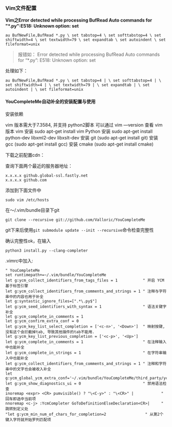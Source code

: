 ### Vim文件配置

**Vim之Error detected while processing BufRead Auto commands for "*.py":E518: Unknown option: set**

`au BufNewFile,BufRead *.py
    \ set tabstop=4
    \ set softtabstop=4
    \ set shiftwidth=4
    \ set textwidth=79
    \ set expandtab
    \ set autoindent
    \ set fileformat=unix
`

> 报错如：
> Error detected while processing BufRead Auto commands for “*.py”:
> E518: Unknown option: set

处理如下：

`au BufNewFile,BufRead *.py
    \ set tabstop=4 |
    \ set softtabstop=4 |
    \ set shiftwidth=4 |
    \ set textwidth=79 |
    \ set expandtab |
    \ set autoindent |
    \ set fileformat=unix
`

#### YouCompleteMe自动补全的安装配置与使用

安装依赖

vim 版本需大于7.3584, 并支持 python2脚本
可以通过 vim —version 查看 vim 版本
vim 安装 sudo apt-get install vim
Python 安装 sudo apt-get install python-dev libxml2-dev libxslt-dev
安装 git (sudo apt-get install git)
安装 gcc (sudo apt-get install gcc)
安装 cmake (sudo apt-get install cmake)

下载之前配置cdn：

查询下面两个最近的服务器地址：

```shell
x.x.x.x github.global-ssl.fastly.net
x.x.x.x github.com
```

添加到下面文件中

`sudo vim /etc/hosts`

在～/.vim/bundle目录下git

```shellshe l
git clone --recursive git://github.com/Valloric/YouCompleteMe
```

git下来后使用`git submodule update --init --recursive`命令检查完整性

确认完整性ok，在输入

```shell
python3 install.py --clang-completer
```

.vimrc中加入:

```shell
" YouCompleteMe
set runtimepath+=~/.vim/bundle/YouCompleteMe
let g:ycm_collect_identifiers_from_tags_files = 1           " 开启 YCM 基于标签引擎
let g:ycm_collect_identifiers_from_comments_and_strings = 1 " 注释与字符串中的内容也用于补全
let g:syntastic_ignore_files=[".*\.py$"]
let g:ycm_seed_identifiers_with_syntax = 1                  " 语法关键字补全
let g:ycm_complete_in_comments = 1
let g:ycm_confirm_extra_conf = 0
let g:ycm_key_list_select_completion = ['<c-n>', '<Down>']  " 映射按键, 没有这个会拦截掉tab, 导致其他插件的tab不能用.
let g:ycm_key_list_previous_completion = ['<c-p>', '<Up>']
let g:ycm_complete_in_comments = 1                          " 在注释输入中也能补全
let g:ycm_complete_in_strings = 1                           " 在字符串输入中也能补全
let g:ycm_collect_identifiers_from_comments_and_strings = 1 " 注释和字符串中的文字也会被收入补全
let g:ycm_global_ycm_extra_conf='~/.vim/bundle/YouCompleteMe/third_party/ycmd/cpp/ycm/.ycm_extra_conf.py'
let g:ycm_show_diagnostics_ui = 0                           " 禁用语法检查
inoremap <expr> <CR> pumvisible() ? "\<C-y>" : "\<CR>" |            " 回车即选中当前项
nnoremap <c-j> :YcmCompleter GoToDefinitionElseDeclaration<CR>|     " 跳转到定义处
"let g:ycm_min_num_of_chars_for_completion=2                 " 从第2个键入字符就开始罗列匹配项
```